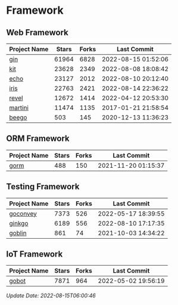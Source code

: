 # Framework

## Web Framework
| Project Name | Stars | Forks | Last Commit |
| ------------ | ----- | ----- | ----------- |
| [gin](https://github.com/gin-gonic/gin) | 61964 | 6828 | 2022-08-15 01:52:06 |
| [kit](https://github.com/go-kit/kit) | 23628 | 2349 | 2022-08-08 18:08:42 |
| [echo](https://github.com/labstack/echo) | 23127 | 2012 | 2022-08-10 20:12:40 |
| [iris](https://github.com/kataras/iris) | 22763 | 2421 | 2022-08-14 22:36:22 |
| [revel](https://github.com/revel/revel) | 12672 | 1414 | 2022-04-12 20:53:30 |
| [martini](https://github.com/go-martini/martini) | 11474 | 1135 | 2017-01-21 21:58:54 |
| [beego](https://github.com/astaxie/beego) | 503 | 145 | 2020-12-13 11:36:23 |

## ORM Framework
| Project Name | Stars | Forks | Last Commit |
| ------------ | ----- | ----- | ----------- |
| [gorm](https://github.com/jinzhu/gorm) | 488 | 150 | 2021-11-20 01:15:37 |

## Testing Framework
| Project Name | Stars | Forks | Last Commit |
| ------------ | ----- | ----- | ----------- |
| [goconvey](https://github.com/smartystreets/goconvey) | 7373 | 526 | 2022-05-17 18:39:55 |
| [ginkgo](https://github.com/onsi/ginkgo) | 6189 | 556 | 2022-08-10 17:17:35 |
| [goblin](https://github.com/franela/goblin) | 861 | 74 | 2021-10-03 14:34:22 |

## IoT Framework
| Project Name | Stars | Forks | Last Commit |
| ------------ | ----- | ----- | ----------- |
| [gobot](https://github.com/hybridgroup/gobot) | 7871 | 964 | 2022-05-02 19:56:19 |

*Update Date: 2022-08-15T06:00:46*
